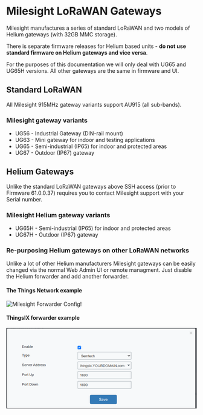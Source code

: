 # Milesight LoRaWAN Gateways

Milesight manufactures a series of standard LoRaWAN and two models of Helium gateways (with 32GB MMC storage).

There is separate firmware releases for Helium based units - **do not use standard firmware on Helium gateways and vice versa**.

For the purposes of this documentation we will only deal with UG65 and UG65H versions. All other gateways are the same in firmware and UI.

## Standard LoRaWAN
All Milesight 915MHz gateway variants support AU915 (all sub-bands).

### Milesight gateway variants

- UG56 - Industrial Gateway (DIN-rail mount)
- UG63 - Mini gateway for indoor and testing applications
- UG65 - Semi-industrial (IP65) for indoor and protected areas
- UG67 - Outdoor (IP67) gateway

## Helium Gateways

Unlike the standard LoRaWAN gateways above SSH access (prior to Firmware 61.0.0.37) requires you to contact Milesight support with your Serial number.

### Milesight Helium gateway variants

- UG65H - Semi-industrial (IP65) for indoor and protected areas
- UG67H - Outdoor (IP67) gateway

### Re-purposing Helium gateways on other LoRaWAN networks

Unlike a lot of other Helium manufacturers Milesight gateways can be easily changed via the normal Web Admin UI or remote managment.
Just disable the Helium forwarder and add another forwarder.

#### The Things Network example
![Milesight Forwarder Config!](../assets/images/milesight_forwarder.jpg)

#### ThingsIX forwarder example
![Milesight ThingsIX Config!](../assets/images/thingsix_udp.png)